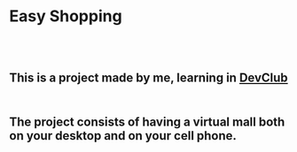 <h1>Easy Shopping</h1>
<br>
<br>
<h2>This is a project made by me, learning in <a href="https://rodolfomori.com.br/devclub">DevClub</a>
<br>
<br>
<h2>The project consists of having a virtual mall both on your desktop and on your cell phone.</h2>
